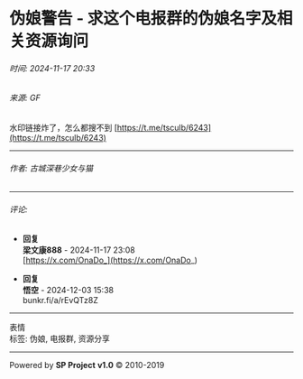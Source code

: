 # 伪娘警告 - 求这个电报群的伪娘名字及相关资源询问

###### 时间: 2024-11-17 20:33  
###### 来源: GF  

水印链接炸了，怎么都搜不到 [https://t.me/tsculb/6243](https://t.me/tsculb/6243)

---

###### 作者: 古城深巷少女与猫

---

###### 评论:
- **回复**  
  **梁文康888** - 2024-11-17 23:08  
  [https://x.com/OnaDo_](https://x.com/OnaDo_)

- **回复**  
  **悟空** - 2024-12-03 15:38  
  bunkr.fi/a/rEvQTz8Z

---

表情  
标签: 伪娘, 电报群, 资源分享

---
  
Powered by **SP Project** **v1.0** © 2010-2019